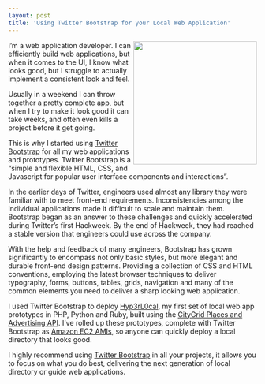 ```yaml
---
layout: post
title: 'Using Twitter Bootstrap for your Local Web Application'
---
```

<p><a title="Twitter Boostrap" href="http://twitter.github.com/bootstrap/" target="_blank"><img class="aligncenter size-full wp-image-563" title="Twitter-Bootstrap-Bird" src="http://www.citygridmedia.com/developer/wp-content/uploads/2012/01/Twitter-Bootstrap-Bird.png" alt="" width="250" align="right" /></a>I&rsquo;m a web application developer. I can efficiently build web applications, but when it comes to the UI, I know what looks good, but I struggle to actually implement a consistent look and feel.</p>
<p>Usually in a weekend I can throw together a pretty complete app, but when I try to make it look good it can take weeks, and often even kills a project before it get going.</p>
<p>This is why I started using&nbsp;<a title="Twitter Boostrap" href="http://twitter.github.com/bootstrap/" target="_blank">Twitter Bootstrap</a>&nbsp;for all my web applications and prototypes. Twitter Bootstrap is a &ldquo;simple and flexible HTML, CSS, and Javascript for popular user interface components and interactions&rdquo;.</p>
<p>In the earlier days of Twitter, engineers used almost any library they were familiar with to meet front-end requirements. Inconsistencies among the individual applications made it difficult to scale and maintain them. Bootstrap began as an answer to these challenges and quickly accelerated during Twitter&rsquo;s first Hackweek. By the end of Hackweek, they had reached a stable version that engineers could use across the company.</p>
<p>With the help and feedback of many engineers, Bootstrap has grown significantly to encompass not only basic styles, but more elegant and durable front-end design patterns. Providing a collection of CSS and HTML conventions, employing the latest browser techniques to deliver typography, forms, buttons, tables, grids, navigation and many of the common elements you need to deliver a sharp looking web application.</p>
<p>I used Twitter Bootstrap to deploy&nbsp;<a title="Hyp3rL0cal" href="http://hyp3rl0cal.com/">Hyp3rL0cal</a>, my first set of local web app prototypes in PHP, Python and Ruby, built using the&nbsp;<a title="CityGrid Places and Advertising API" href="http://docs.citygridmedia.com/display/citygridv2/Content+by+CityGrid">CityGrid Places and Advertising API</a>. I&rsquo;ve rolled up these prototypes, complete with Twitter Bootstrap as&nbsp;<a title="Amazon EC2 AMIs" href="http://phplibraries.hyp3rl0cal.com/citygrid-amazon-machine-image-ami.php">Amazon EC2 AMIs</a>, so anyone can quickly deploy a local directory that looks good.</p>
<p>I highly recommend using&nbsp;<a title="Twitter Boostrap" href="http://twitter.github.com/bootstrap/" target="_blank">Twitter Bootstrap</a>&nbsp;in all your projects, it allows you to focus on what you do best, delivering the next generation of local directory or guide web applications.</p>